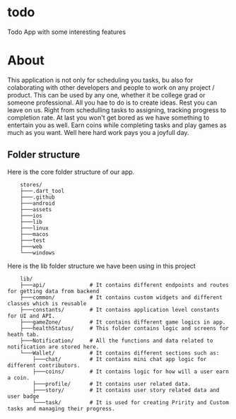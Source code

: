 # todo

Todo App with some interesting features 

# About

This application is not only for scheduling you tasks, bu also for colaborating with other developers and people to work on any project / product. 
This can be used by any one, whether it be college grad or someone professional.
All you hae to do is to create ideas. Rest you can leave on us. Right from schedulling tasks to assigning, tracking progress to completion rate.
At last you won't get bored as we have something to entertain you as well. Earn coins while completing tasks and play games as much as you want.
Well here hard work pays you a joyfull day.

## Folder structure

   Here is the core folder structure of our app.
    
        stores/
        ├───.dart_tool
        ├───.github
        ├───android
        ├───assets
        ├───ios
        ├───lib
        ├───linux
        ├───macos
        ├───test
        ├───web
        └───windows
        
   Here is the lib folder structure we have been using in this project
    
        
        lib/   
        ├───api/              # It contains different endpoints and routes for getting data from backend
        ├───common/           # It contains custom widgets and different classes which is reusable
        ├───constants/        # It contains application level constants for UI and API.
        ├───gameZone/         # It contains different game logics in app.
        ├───healthStatus/     # This folder contains logic and screens for heath tab.
        ├───Notification/     # All the functions and data related to notification are stored here.
        └───Wallet/           # It contains different sections such as:
            ├───chat/         # It contains mini chat app logic for different contributors.
            ├───coins/        # It contains logic for how will a user earn a coin.
            ├───profile/      # It contains user related data.
            ├───story/        # It contains user story related data and user badge
            └───task/         # It is used for creating Pririty and Custom tasks and managing their progress.
        
   <br />
     
  
 
